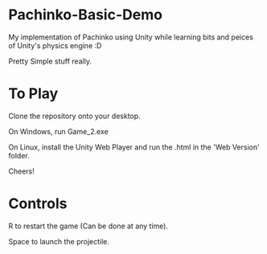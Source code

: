 # Pachinko-Basic-Demo
My implementation of Pachinko using Unity while learning bits and peices of Unity's physics engine :D

Pretty Simple stuff really.

# To Play

Clone the repository onto your desktop.

On Windows, run Game_2.exe

On Linux, install the Unity Web Player and run the .html in the 'Web Version' folder.


Cheers!


# Controls

R to restart the game (Can be done at any time).

Space to launch the projectile.
